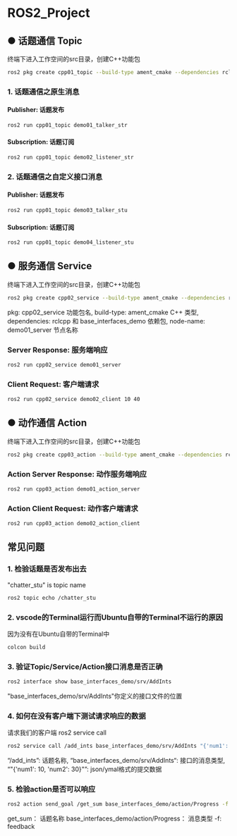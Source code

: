 # ROS2_Project

## ● 话题通信 Topic
终端下进入工作空间的src目录，创建C++功能包
```bash
ros2 pkg create cpp01_topic --build-type ament_cmake --dependencies rclcpp std_msgs base_interfaces_demo
```

### 1. 话题通信之原生消息

#### Publisher: 话题发布 
```bash
ros2 run cpp01_topic demo01_talker_str 
```
#### Subscription: 话题订阅
```bash
ros2 run cpp01_topic demo02_listener_str 
```
### 2. 话题通信之自定义接口消息

#### Publisher: 话题发布 
```bash
ros2 run cpp01_topic demo03_talker_stu
```
#### Subscription: 话题订阅
```bash
ros2 run cpp01_topic demo04_listener_stu 
```

## ● 服务通信 Service
终端下进入工作空间的src目录，创建C++功能包
```bash
ros2 pkg create cpp02_service --build-type ament_cmake --dependencies rclcpp base_interfaces_demo --node-name demo01_server
```
pkg: cpp02_service 功能包名,
build-type: ament_cmake C++ 类型,
dependencies:  rclcpp 和 base_interfaces_demo 依赖包,
node-name: demo01_server 节点名称

### Server Response: 服务端响应
```bash
ros2 run cpp02_service demo01_server
```
### Client Request: 客户端请求
```bash
ros2 run cpp02_service demo02_client 10 40

```
## ● 动作通信 Action
终端下进入工作空间的src目录，创建C++功能包
```bash
ros2 pkg create cpp03_action --build-type ament_cmake --dependencies rclcpp rclcpp_action base_interfaces_demo --node-name demo01_action_server
```
### Action Server Response: 动作服务端响应
```bash
ros2 run cpp03_action demo01_action_server 
```
### Action Client Request: 动作客户端请求
```bash
ros2 run cpp03_action demo02_action_client 
```




## 常见问题

### 1. 检验话题是否发布出去 
"chatter_stu" is topic name 

```bash
ros2 topic echo /chatter_stu
```

### 2. vscode的Terminal运行而Ubuntu自带的Terminal不运行的原因
因为没有在Ubuntu自带的Terminal中

```bash
colcon build
```
### 3. 验证Topic/Service/Action接口消息是否正确

```bash
ros2 interface show base_interfaces_demo/srv/AddInts
```
"base_interfaces_demo/srv/AddInts"你定义的接口文件的位置

### 4. 如何在没有客户端下测试请求响应的数据 
请求我们的客户端 ros2 service call

```bash
ros2 service call /add_ints base_interfaces_demo/srv/AddInts "{'num1': 10, 'num2': 30}"
```

“/add_ints”: 话题名称, 
“base_interfaces_demo/srv/AddInts“: 接口的消息类型, 
“"{'num1': 10, 'num2': 30}"”: json/ymal格式的提交数据

### 5. 检验action是否可以响应 
```bash
ros2 action send_goal /get_sum base_interfaces_demo/action/Progress -f "{'num': 10}"
```
get_sum： 话题名称
base_interfaces_demo/action/Progress： 消息类型
-f: feedback

